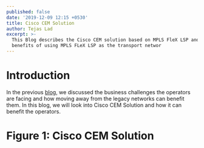 ```yaml
---
published: false
date: '2019-12-09 12:15 +0530'
title: Cisco CEM Solution
author: Tejas Lad
excerpt: >-
  This Blog describes the Cisco CEM solution based on MPLS FleX LSP and the
  benefits of using MPLS FLeX LSP as the transport networ
---
```

# Introduction

In the previous [blog](https://xrdocs.io/tdm2ip/blogs/network-modernization/ "blog"), we discussed the business challenges the operators are facing and how moving away from the legacy networks can benefit them. In this blog, we will look into Cisco CEM Solution and how it can benefit the operators.

# Figure 1: Cisco CEM Solution
